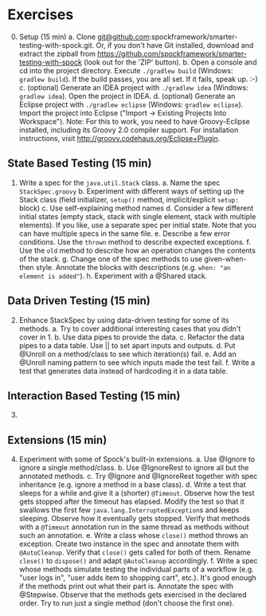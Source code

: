 Exercises
=========

0. Setup (15 min)
   a. Clone git@github.com:spockframework/smarter-testing-with-spock.git. Or, if you don't have Git installed, download and extract the zipball from https://github.com/spockframework/smarter-testing-with-spock (look out for the 'ZIP' button).
   b. Open a console and cd into the project directory. Execute `./gradlew build` (Windows: `gradlew build`). If the build passes, you are all set. If it fails, speak up. :-)
   c. (optional) Generate an IDEA project with `./gradlew idea` (Windows: `gradlew idea`). Open the project in IDEA.
   d. (optional) Generate an Eclipse project with `./gradlew eclipse` (Windows: `gradlew eclipse`). Import the project into Eclipse ("Import -> Existing Projects Into Workspace"). Note: For this to work, you need to have Groovy-Eclipse installed, including its Groovy 2.0 compiler support. For installation instructions, visit http://groovy.codehaus.org/Eclipse+Plugin.

State Based Testing (15 min)
----------------------------

1. Write a spec for the `java.util.Stack` class.
   a. Name the spec `StackSpec.groovy`
   b. Experiment with different ways of setting up the Stack class (field initializer, `setup()` method, implicit/explicit `setup:` block)
   c. Use self-explaining method names
   d. Consider a few different initial states (empty stack, stack with single element, stack with multiple elements). If you like, use a separate spec per initial state. Note that you can have multiple specs in the same file.
   e. Describe a few error conditions. Use the `thrown` method to describe expected exceptions.
   f. Use the `old` method to describe how an operation changes the contents of the stack.
   g. Change one of the spec methods to use given-when-then style. Annotate the blocks with descriptions (e.g. `when: "an element is added"`).
   h. Experiment with a @Shared stack.

Data Driven Testing (15 min)
----------------------------

2. Enhance StackSpec by using data-driven testing for some of its methods.
  a. Try to cover additional interesting cases that you didn't cover in 1.
  b. Use data pipes to provide the data.
  c. Refactor the data pipes to a data table. Use || to set apart inputs and outputs.
  d. Put @Unroll on a method/class to see which iteration(s) fail.
  e. Add an @Unroll naming pattern to see which inputs made the test fail.
  f. Write a test that generates data instead of hardcoding it in a data table.

Interaction Based Testing (15 min)
----------------------------------

3.

Extensions (15 min)
-------------------

4. Experiment with some of Spock's built-in extensions.
  a. Use @Ignore to ignore a single method/class.
  b. Use @IgnoreRest to ignore all but the annotated methods.
  c. Try @Ignore and @IgnoreRest together with spec inheritance (e.g. ignore a method in a base class).
  d. Write a test that sleeps for a while and give it a (shorter) `@Timeout`. Observe how the test gets stopped after the timeout has elapsed. Modify the test so that it swallows the first few `java.lang.InterruptedException`s and keeps sleeping. Observe how it eventually gets stopped. Verify that methods with a `@Timeout` annotation run in the same thread as methods without such an annotation.
  e. Write a class whose `close()` method throws an exception. Create two instance in the spec and annotate them with `@AutoCleanup`. Verify that `close()` gets called for both of them. Rename `close()` to `dispose()` and adapt `@AutoCleanup` accordingly.
  f. Write a spec whose methods simulate testing the individual parts of a workflow (e.g. "user logs in", "user adds item to shopping cart", etc.). It's good enough if the methods print out what their part is. Annotate the spec with @Stepwise. Observe that the methods gets exercised in the declared order. Try to run just a single method (don't choose the first one).